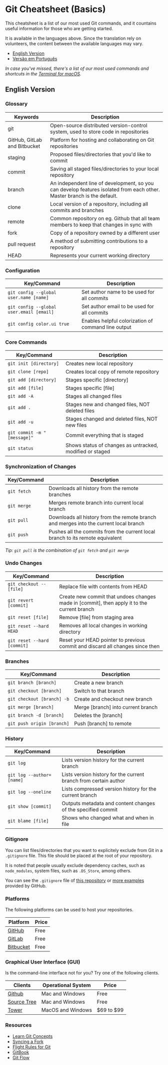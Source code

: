 ﻿# Git Cheatsheet (Basics)

This cheatsheet is a list of our most used Git commands, and it countains useful information for those who are getting started.

It is available in the languages above. Since the translation rely on volunteers, the content between the available languages may vary.

- [English Version](#english-version)
- [Versão em Português](https://github.com/0nn0/git-basics-cheatsheet/tree/master/Português)

_In case you've missed, there's a list of our most used commands and shortcuts in the [Terminal for macOS](https://github.com/0nn0/terminal-mac-cheatsheet)._

## English Version

### Glossary

| Keywords                     | Description                                                                                                             |
| ---------------------------- | ----------------------------------------------------------------------------------------------------------------------- |
| git                          | Open-source distributed version-control system, used to store code in repositories                                      |
| GitHub, GitLab and Bitbucket | Platform for hosting and collaborating on Git repositories                                                              |
| staging                      | Proposed files/directories that you'd like to commit                                                                    |
| commit                       | Saving all staged files/directories to your local repository                                                            |
| branch                       | An independent line of development, so you can develop features isolated from each other. Master branch is the default. |
| clone                        | Local version of a repository, including all commits and branches                                                       |
| remote                       | Common repository on eg. Github that all team members to keep that changes in sync with                                 |
| fork                         | Copy of a repository owned by a different user                                                                          |
| pull request                 | A method of submitting contributions to a repository                                                                    |
| HEAD                         | Represents your current working directory                                                                               |

### Configuration

| Key/Command                              | Description                                         |
| ---------------------------------------- | --------------------------------------------------- |
| `git config --global user.name [name]`   | Set author name to be used for all commits          |
| `git config --global user.email [email]` | Set author email to be used for all commits         |
| `git config color.ui true`               | Enables helpful colorization of command line output |

### Core Commands

| Key/Command                 | Description                                              |
| --------------------------- | -------------------------------------------------------- |
| `git init [directory]`      | Creates new local repository                             |
| `git clone [repo]`          | Creates local copy of remote repository                  |
| `git add [directory]`       | Stages specific [directory]                              |
| `git add [file]`            | Stages specific [file]                                   |
| `git add -A`                | Stages all changed files                                 |
| `git add .`                 | Stages new and changed files, NOT deleted files          |
| `git add -u`                | Stages changed and deleted files, NOT new files          |
| `git commit -m "[message]"` | Commit everything that is staged                         |
| `git status`                | Shows status of changes as untracked, modified or staged |

### Synchronization of Changes

| Key/Command   | Description                                                                           |
| ------------- | ------------------------------------------------------------------------------------- |
| `git fetch`   | Downloads all history from the remote branches                                        |
| `git merge`   | Merges remote branch into current local branch                                        |
| `git pull`    | Downloads all history from the remote branch and merges into the current local branch |
| `git push`    | Pushes all the commits from the current local branch to its remote equivalent         |

*Tip: `git pull` is the combination of `git fetch` and `git merge`*

### Undo Changes

| Key/Command                 | Description                                                                                 |
| --------------------------- | ------------------------------------------------------------------------------------------- |
| `git checkout -- [file]`    | Replace file with contents from HEAD                                                        |
| `git revert [commit]`       | Create new commit that undoes changes made in [commit], then apply it to the current branch |
| `git reset [file]`          | Remove [file] from staging area                                                             |
| `git reset --hard HEAD`     | Removes all local changes in working directory                                              |
| `git reset --hard [commit]` | Reset your HEAD pointer to previous commit and discard all changes since then               |

### Branches

| Key/Command                | Description                        |
| -------------------------- | ---------------------------------- |
| `git branch [branch]`      | Create a new branch                |
| `git checkout [branch]`    | Switch to that branch              |
| `git checkout [branch] -b` | Create and checkout new branch     |
| `git merge [branch]`       | Merge [branch] into current branch |
| `git branch -d [branch]`   | Deletes the [branch]               |
| `git push origin [branch]` | Push [branch] to remote            |

### History

| Key/Command                | Description                                                      |
| -------------------------- | ---------------------------------------------------------------- |
| `git log`                  | Lists version history for the current branch                     |
| `git log --author=[name]`  | Lists version history for the current branch from certain author |
| `git log --oneline`        | Lists compressed version history for the current branch          |
| `git show [commit]`        | Outputs metadata and content changes of the specified commit     |
| `git blame [file]`         | Shows who changed what and when in file                          |

### Gitignore

You can list files/directories that you want to explicitely exclude from Git in a `.gitignore` file. This file should be placed at the root of your repository.

It is noted that people usually exclude dependency caches, such as `node_modules`, system files, such as `.DS_Store`, among others.

You can see the `.gitignore` file of [this repository](https://github.com/0nn0/git-basics-cheatsheet/blob/master/.gitignore) or [more examples](https://github.com/github/gitignore) provided by GitHub.

### Platforms

The following platforms can be used to host your repositories.

| Platform                           | Price |
| ---------------------------------- | ----- |
| [GitHub](https://github.com)       | Free  |
| [GitLab](https://gitlab.com)       | Free  |
| [Bitbucket](https://bitbucket.org) | Free  |

### Graphical User Interface (GUI)

Is the command-line interface not for you? Try one of the following clients.

| Clients                                      | Operational System | Price      |
| -------------------------------------------- | ------------------ | ---------- |
| [Github](https://desktop.github.com)         | Mac and Windows    | Free       |
| [Source Tree](https://www.sourcetreeapp.com) | Mac and Windows    | Free       |
| [Tower](https://www.git-tower.com)           | MacOS and Windows  | $69 to $99 |

### Resources

- [Learn Git Concepts](https://dev.to/unseenwizzard/learn-git-concepts-not-commands-4gjc)
- [Syncing a Fork](https://help.github.com/en/github/collaborating-with-issues-and-pull-requests/syncing-a-fork)
- [Flight Rules for Git](https://github.com/k88hudson/git-flight-rules)
- [GitBook](https://book.git-scm.com)
- [Git Flow](https://guides.github.com/introduction/flow/)
